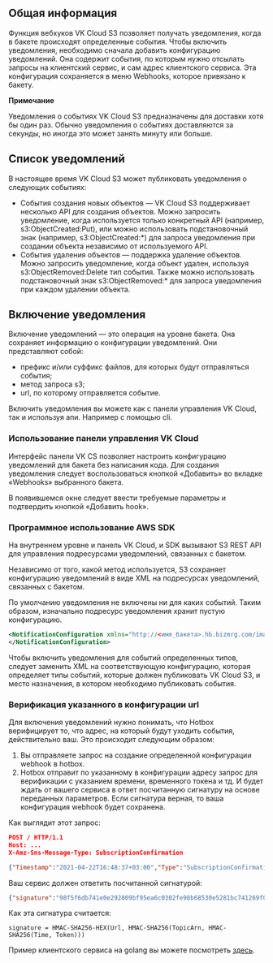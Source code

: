 ## Общая информация

Функция вебхуков VK Cloud S3 позволяет получать уведомления, когда в бакете происходят определенные события. Чтобы включить уведомления, необходимо сначала добавить конфигурацию уведомлений. Она содержит события, по которым нужно отсылать запросы на клиентский сервис, и сам адрес клиентского сервиса. Эта конфигурация сохраняется в меню Webhooks, которое привязано к бакету.

<info>

**Примечание**

Уведомления о событиях VK Cloud S3 предназначены для доставки хотя бы один раз. Обычно уведомления о событиях доставляются за секунды, но иногда это может занять минуту или больше.

</info>

## Список уведомлений

В настоящее время VK Cloud S3 может публиковать уведомления о следующих событиях:

- События создания новых объектов — VK Cloud S3 поддерживает несколько API для создания объектов. Можно запросить уведомление, когда используется только конкретный API (например, s3:ObjectCreated:Put), или можно использовать подстановочный знак (например, s3:ObjectCreated:\*) для запроса уведомления при создании объекта независимо от используемого API.
- События удаления объектов — поддержка удаление объектов. Можно запросить уведомление, когда объект удален, используя s3:ObjectRemoved:Delete тип события. Также можно использовать подстановочный знак s3:ObjectRemoved:\* для запроса уведомления при каждом удалении объекта.

## Включение уведомления

Включение уведомлений — это операция на уровне бакета. Она сохраняет информацию о конфигурации уведомлений. Они представляют собой:

- префикс и/или суффикс файлов, для которых будут отправляться события;
- метод запроса s3;
- url, по которому отправляется событие.

Включить уведомления вы можете как с панели управления VK Cloud, так и используя апи. Например с помощью cli.

### Использование панели управления VK Cloud

Интерфейс панели VK CS позволяет настроить конфигурацию уведомлений для бакета без написания кода. Для создания уведомления следует воспользоваться кнопкой «Добавить» во вкладке «Webhooks» выбранного бакета.

В появившемся окне следует ввести требуемые параметры и подтвердить кнопкой «Добавить hook».

### Программное использование AWS SDK

На внутреннем уровне и панель VK Cloud, и SDK вызывают S3 REST API для управления подресурсами уведомлений, связанных с бакетом.

Независимо от того, какой метод используется, S3 сохраняет конфигурацию уведомлений в виде XML на подресурсах уведомлений, связанных с бакетом.

По умолчанию уведомления не включены ни для каких событий. Таким образом, изначально подресурс уведомления хранит пустую конфигурацию.

```xml
<NotificationConfiguration xmlns="http://<имя_бакета>.hb.bizmrg.com/image/01.jpg/"> 
</NotificationConfiguration>
```

Чтобы включить уведомления для событий определенных типов, следует заменить XML на соответствующую конфигурацию, которая определяет типы событий, которые должен публиковать VK Cloud S3, и место назначения, в котором необходимо публиковать события.

### Верификация указанного в конфигурации url

Для включения уведомлений нужно понимать, что Hotbox верифицирует то, что адрес, на который будут уходить события, действительно ваш. Это происходит следующим образом:

1.  Вы отправляете запрос на создание определенной конфигурации webhook в hotbox.
2.  Hotbox отправит по указанному в конфигурации адресу запрос для верификации с указанием времени, временного токена и тд. И будет ждать от вашего сервиса в ответ посчитанную сигнатуру на основе переданных параметров. Если сигнатура верная, то ваша конфигурация webhook будет сохранена.

Как выглядит этот запрос:

```json
POST / HTTP/1.1
Host: ...
X-Amz-Sns-Message-Type: SubscriptionConfirmation

{"Timestamp":"2021-04-22T16:48:37+03:00","Type":"SubscriptionConfirmation","Message":"You have chosen to subscribe to the topic $topic\\nTo confirm the subscription you need to response with calculated signature","TopicArn":"mcs00000000|test|s3:ObjectCreated:Put","SignatureVersion":1,"Token":"9fbYYWYGANVGeQ3s9VKxrYgynwqu65PwQ6zr7bVvU4WKXf2W"}
```

Ваш сервис должен ответить посчитанной сигнатурой:

```json
{"signature":"98f5f6db741e0e292809bf95ea6c0302fe98b68530e5281bc741269f06270f49"}
```

Как эта сигнатура считается:

```
signature = HMAC-SHA256-HEX(Url, HMAC-SHA256(TopicArn, HMAC-SHA256(Time, Token)))
```

Пример клиентского сервиса на golang вы можете посмотреть [здесь](https://github.com/mailru/hit-doc/tree/master/mcs-s3-webhook-server-example).

